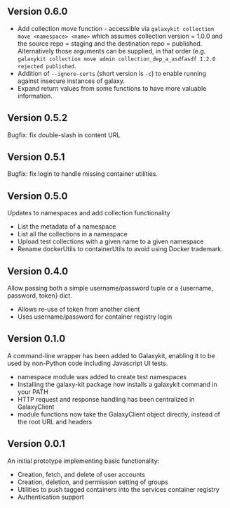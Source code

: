 ## Version 0.6.0
* Add collection move function - accessible via `galaxykit collection move <namespace> <name>` which assumes collection version = 1.0.0 and the source repo = staging and the destination repo = published. Alternatively those arguments can be supplied, in that order (e.g. `galaxykit collection move admin collection_dep_a_asdfasdf 1.2.0 rejected published`.
* Addition of `--ignore-certs` (short version is `-c`) to enable running against insecure instances of galaxy.
* Expand return values from some functions to have more valuable information.
## Version 0.5.2
Bugfix: fix double-slash in content URL
## Version 0.5.1
Bugfix: fix login to handle missing container utilities.
## Version 0.5.0
Updates to namespaces and add collection functionality
* List the metadata of a namespace
* List all the collections in a namespace
* Upload test collections with a given name to a given namespace
* Rename dockerUtils to containerUtils to avoid using Docker trademark.
## Version 0.4.0
Allow passing both a simple username/password tuple or a {username, password, token} dict.
* Allows re-use of token from another client
* Uses username/password for container registry login
## Version 0.1.0
A command-line wrapper has been added to Galaxykit, enabling it to be used by non-Python
code including Javascript UI tests.
* namespace module was added to create test namespaces
* Installing the galaxy-kit package now installs a galaxykit command in your PATH
* HTTP request and response handling has been centralized in GalaxyClient
* module functions now take the GalaxyClient object directly, instead of the root URL and headers

## Version 0.0.1
An initial prototype implementing basic functionality:
* Creation, fetch, and delete of user accounts
* Creation, deletion, and permission setting of groups
* Utilities to push tagged containers into the services container registry
* Authentication support
